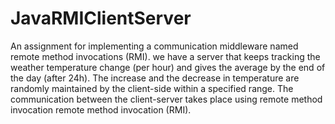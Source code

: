 # JavaRMIClientServer

An assignment for implementing a communication middleware named remote method invocations (RMI). we have a server that keeps tracking the weather temperature change (per hour) and gives the average by the end of the day (after 24h). The increase and the decrease in temperature are randomly maintained by the client-side within a specified range. The communication between the client-server takes place using remote method invocation remote method invocation (RMI).

